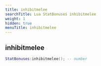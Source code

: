 ```yaml
---
title: inhibitmelee
searchTitle: Lua StatBonuses inhibitmelee
weight: 1
hidden: true
menuTitle: inhibitmelee
---
```

## inhibitmelee
```lua
StatBonuses:inhibitmelee(); -- number
```